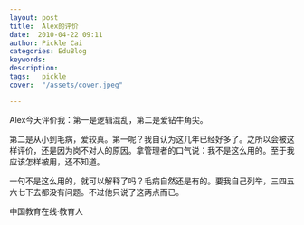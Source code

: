```yaml
---
layout: post  
title:  Alex的评价  
date:  2010-04-22 09:11  
author: Pickle Cai  
categories: EduBlog  
keywords: 
description:   
tags:	pickle   
cover:  "/assets/cover.jpeg"  

---  
```

    
Alex今天评价我：第一是逻辑混乱，第二是爱钻牛角尖。

第二是从小到毛病，爱较真。第一呢？我自认为这几年已经好多了。之所以会被这样评价，还是因为岗不对人的原因。拿管理者的口气说：我不是这么用的。至于我应该怎样被用，还不知道。

一句不是这么用的，就可以解释了吗？毛病自然还是有的。要我自己列举，三四五六七下去都没有问题。不过他只说了这两点而已。

 

		

		    
 中国教育在线·教育人

